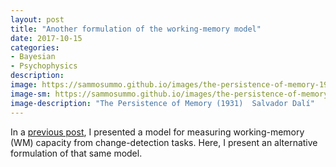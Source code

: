 ```yaml
---
layout: post
title: "Another formulation of the working-memory model"
date: 2017-10-15
categories:
- Bayesian
- Psychophysics
description:
image: https://sammosummo.github.io/images/the-persistence-of-memory-1931.jpg
image-sm: https://sammosummo.github.io/images/the-persistence-of-memory-1931.jpg
image-description: "The Persistence of Memory (1931)  Salvador Dalí"
---
```


In a [previous post](https://sammosummo.github.io/2017/10/07/wm-model/), I presented a model for measuring working-memory (WM) capacity from change-detection tasks. Here, I present an alternative formulation of that same model.
